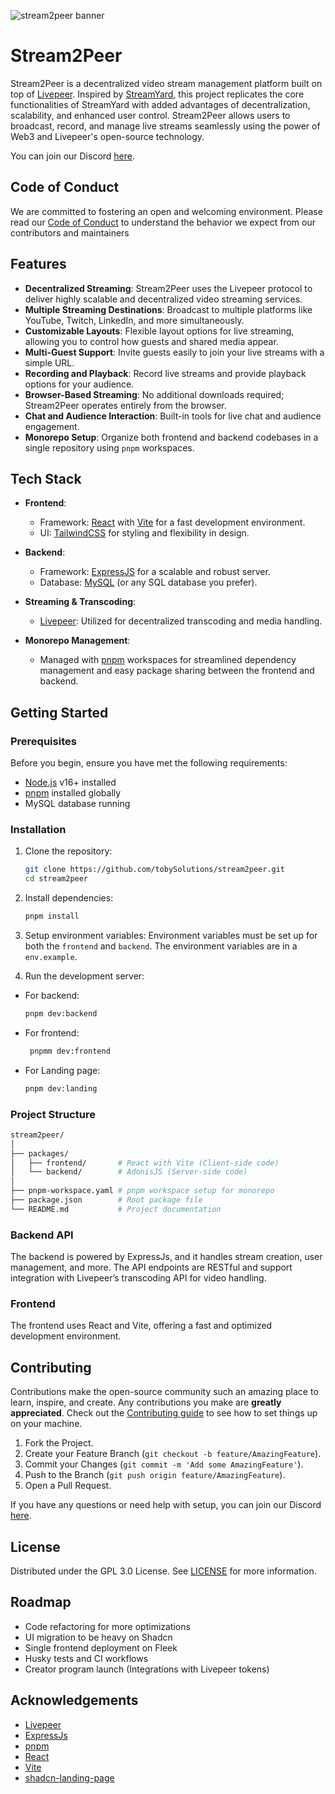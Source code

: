 
![stream2peer banner](https://res.cloudinary.com/duarnvq7d/image/upload/v1732483044/stream2peer3_pppvnt.png)

# Stream2Peer

Stream2Peer is a decentralized video stream management platform built on top of [Livepeer](https://livepeer.org/). Inspired by [StreamYard](https://streamyard.com/), this project replicates the core functionalities of StreamYard with added advantages of decentralization, scalability, and enhanced user control. Stream2Peer allows users to broadcast, record, and manage live streams seamlessly using the power of Web3 and Livepeer's open-source technology.

You can join our Discord [here](https://discord.gg/kcqsbukZ).

## Code of Conduct

We are committed to fostering an open and welcoming environment. Please read our [Code of Conduct](./CODE_OF_CONDUCT.md) to understand the behavior we expect from our contributors and maintainers

## Features

- **Decentralized Streaming**: Stream2Peer uses the Livepeer protocol to deliver highly scalable and decentralized video streaming services.
- **Multiple Streaming Destinations**: Broadcast to multiple platforms like YouTube, Twitch, LinkedIn, and more simultaneously.
- **Customizable Layouts**: Flexible layout options for live streaming, allowing you to control how guests and shared media appear.
- **Multi-Guest Support**: Invite guests easily to join your live streams with a simple URL.
- **Recording and Playback**: Record live streams and provide playback options for your audience.
- **Browser-Based Streaming**: No additional downloads required; Stream2Peer operates entirely from the browser.
- **Chat and Audience Interaction**: Built-in tools for live chat and audience engagement.
- **Monorepo Setup**: Organize both frontend and backend codebases in a single repository using `pnpm` workspaces.

## Tech Stack

- **Frontend**: 
  - Framework: [React](https://react.dev/) with [Vite](https://vitejs.dev/) for a fast development environment.
  - UI: [TailwindCSS](https://tailwindcss.com/) for styling and flexibility in design.
  
- **Backend**:
  - Framework: [ExpressJS](https://expressjs.com/) for a scalable and robust server.
  - Database: [MySQL](https://www.mysql.com/) (or any SQL database you prefer).
  
- **Streaming & Transcoding**:
  - [Livepeer](https://livepeer.org/): Utilized for decentralized transcoding and media handling.
  
- **Monorepo Management**:
  - Managed with [pnpm](https://pnpm.io/) workspaces for streamlined dependency management and easy package sharing between the frontend and backend.

## Getting Started

### Prerequisites

Before you begin, ensure you have met the following requirements:

- [Node.js](https://nodejs.org/) v16+ installed
- [pnpm](https://pnpm.io/) installed globally
- MySQL database running

### Installation

1. Clone the repository:

   ```bash
   git clone https://github.com/tobySolutions/stream2peer.git
   cd stream2peer
   ```

2. Install dependencies:

   ```bash
   pnpm install
   ```

4. Setup environment variables: Environment variables must be set up for both the `frontend` and `backend`. The environment variables are in a `env.example`.

6. Run the development server:

 - For backend: 

   ```bash
   pnpm dev:backend
   ```
- For frontend:
  ```bash
   pnpmm dev:frontend
  ```

- For Landing page:
  ```bash
  pnpm dev:landing
  ```

### Project Structure

```bash
stream2peer/
│
├── packages/
│   ├── frontend/       # React with Vite (Client-side code)
│   └── backend/        # AdonisJS (Server-side code)
│
├── pnpm-workspace.yaml # pnpm workspace setup for monorepo
├── package.json        # Root package file
└── README.md           # Project documentation
```

### Backend API

The backend is powered by ExpressJs, and it handles stream creation, user management, and more. The API endpoints are RESTful and support integration with Livepeer’s transcoding API for video handling.

### Frontend

The frontend uses React and Vite, offering a fast and optimized development environment. 

## Contributing

Contributions make the open-source community such an amazing place to learn, inspire, and create. Any contributions you make are **greatly appreciated**. Check out the [Contributing guide](https://github.com/tobySolutions/stream2peer/blob/main/CONTRIBUTING.md) to see how to set things up on your machine.

1. Fork the Project.
2. Create your Feature Branch (`git checkout -b feature/AmazingFeature`).
3. Commit your Changes (`git commit -m 'Add some AmazingFeature'`).
4. Push to the Branch (`git push origin feature/AmazingFeature`).
5. Open a Pull Request.

If you have any questions or need help with setup, you can join our Discord [here](https://discord.gg/kcqsbukZ).

## License

Distributed under the GPL 3.0 License. See [LICENSE](https://github.com/tobySolutions/stream2peer/blob/main/LICENSE) for more information.


## Roadmap

- Code refactoring for more optimizations
- UI migration to be heavy on Shadcn
- Single frontend deployment on Fleek
- Husky tests and CI workflows
- Creator program launch (Integrations with Livepeer tokens)


## Acknowledgements

- [Livepeer](https://livepeer.org/)
- [ExpressJs](https://expressjs.com/)
- [pnpm](https://pnpm.io/)
- [React](https://react.dev/)
- [Vite](https://vitejs.dev/)
- [shadcn-landing-page](https://github.com/leoMirandaa/shadcn-landing-page)
